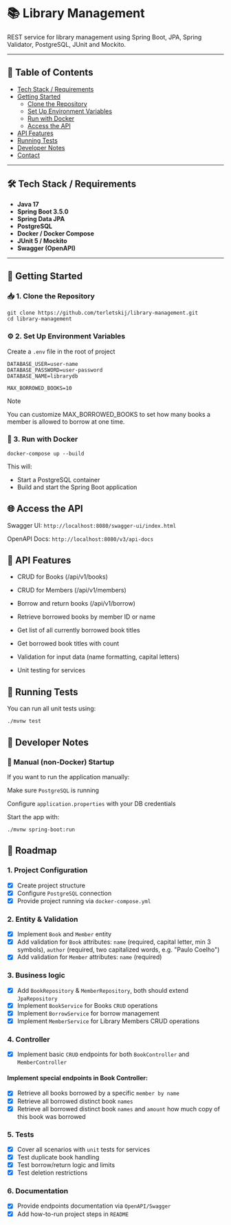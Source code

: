 # 📚 Library Management
REST service for library management using Spring Boot, JPA, Spring Validator, PostgreSQL, JUnit and Mockito.


---

## 📑 Table of Contents

- [Tech Stack / Requirements](#-tech-stack--requirements)
- [Getting Started](#-getting-started)
  - [Clone the Repository](#clone-the-repository)
  - [Set Up Environment Variables](#set-up-environment-variables)
  - [Run with Docker](#run-with-docker)
  - [Access the API](#access-the-api)
- [API Features](#-api-features)
- [Running Tests](#-running-tests)
- [Developer Notes](#-developer-notes)
- [Contact](#-contact)

---

## 🛠️ Tech Stack / Requirements

- **Java 17**
- **Spring Boot 3.5.0**
- **Spring Data JPA**
- **PostgreSQL**
- **Docker / Docker Compose**
- **JUnit 5 / Mockito**
- **Swagger (OpenAPI)**

---

## 🚀 Getting Started

### 📥 1. Clone the Repository

```
git clone https://github.com/terletskij/library-management.git
cd library-management
```
### ⚙️ 2. Set Up Environment Variables
Create a `.env` file in the root of project
```
DATABASE_USER=user-name
DATABASE_PASSWORD=user-password
DATABASE_NAME=librarydb

MAX_BORROWED_BOOKS=10
```
> [!NOTE]
> You can customize MAX_BORROWED_BOOKS to set how many books a member is allowed to borrow at one time.

### 🐳 3. Run with Docker
```
docker-compose up --build
```
This will:
- Start a PostgreSQL container
- Build and start the Spring Boot application

## 🌐 Access the API
Swagger UI: `http://localhost:8080/swagger-ui/index.html`

OpenAPI Docs: `http://localhost:8080/v3/api-docs`

## 📘 API Features
- CRUD for Books (/api/v1/books)

- CRUD for Members (/api/v1/members)

- Borrow and return books (/api/v1/borrow)

- Retrieve borrowed books by member ID or name

- Get list of all currently borrowed book titles

- Get borrowed book titles with count

- Validation for input data (name formatting, capital letters)

- Unit testing for services

## 🧪 Running Tests
You can run all unit tests using:
```
./mvnw test
```

## 📝 Developer Notes
### 🧰 Manual (non-Docker) Startup
If you want to run the application manually:

Make sure `PostgreSQL` is running

Configure `application.properties` with your DB credentials

Start the app with:
```
./mvnw spring-boot:run
```


## 🚀 Roadmap

### 1. Project Configuration
  - [x] Create project structure
  - [x] Configure `PostgreSQL` connection
  - [x] Provide project running via `docker-compose.yml`
### 2. Entity & Validation
  - [x] Implement `Book` and `Member` entity
  - [x] Add validation for `Book` attributes: `name` (required, capital letter, min 3 symbols), `author` (required, two capitalized words, e.g. "Paulo Coelho")
  - [x] Add validation for `Member` attributes: `name` (required)
### 3. Business logic
  - [x] Add `BookRepository` & `MemberRepository`, both should extend `JpaRepository`
  - [x] Implement `BookService` for Books `CRUD` operations
  - [x] Implement `BorrowService` for borrow management
  - [x] Implement `MemberService` for Library Members CRUD operations
### 4. Controller
  - [x] Implement basic `CRUD` endpoints for both `BookController` and `MemberController` <br>
  #### Implement special endpoints in Book Controller:
  - [x] Retrieve all books borrowed by a specific `member by name`
  - [x] Retrieve all borrowed distinct book `names`
  - [x] Retrieve all borrowed distinct book `names` and `amount` how much copy of this book was borrowed
### 5. Tests
  - [x] Cover all scenarios with `unit` tests for services
  - [x] Test duplicate book handling
  - [x] Test borrow/return logic and limits
  - [x] Test deletion restrictions
### 6. Documentation
  - [x] Provide endpoints documentation via `OpenAPI/Swagger`
  - [x] Add how-to-run project steps in `README`
